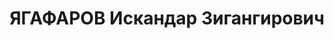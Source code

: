 ---
title: ЯГАФАРОВ Искандар Зигангирович
description: "Род. в 1910 г., Оренбургская обл., Кувандыкский р-н, д. Псянчино, башкир,\
  \ образование среднее, искл. из ВКП(б), командир взвода отдельного танкового батальона,\
  \ лейтенант. Проживал: Томск. \n  Арестован 18 августа 1937 г. \n  Приговорен: 24\
  \ июня 1938 г., обв.: к-р военно-троцкистская организация. \n  Приговор: расстрел\
  \ Расстрелян 24 июня 1938 г. Реабилитирован 12 июля 1957 г."
---